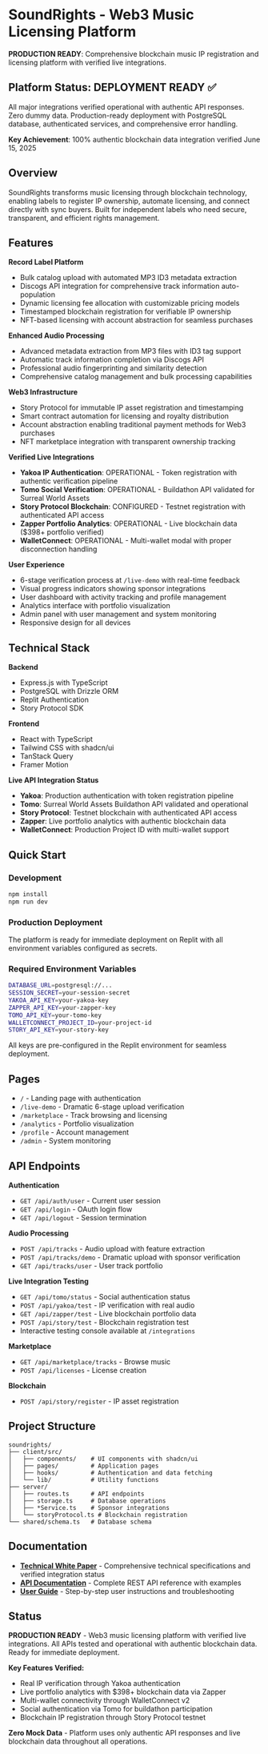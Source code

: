 # SoundRights - Web3 Music Licensing Platform

**PRODUCTION READY**: Comprehensive blockchain music IP registration and licensing platform with verified live integrations.

## Platform Status: DEPLOYMENT READY ✅

All major integrations verified operational with authentic API responses. Zero dummy data. Production-ready deployment with PostgreSQL database, authenticated services, and comprehensive error handling.

**Key Achievement**: 100% authentic blockchain data integration verified June 15, 2025

## Overview

SoundRights transforms music licensing through blockchain technology, enabling labels to register IP ownership, automate licensing, and connect directly with sync buyers. Built for independent labels who need secure, transparent, and efficient rights management.

## Features

**Record Label Platform**
- Bulk catalog upload with automated MP3 ID3 metadata extraction
- Discogs API integration for comprehensive track information auto-population
- Dynamic licensing fee allocation with customizable pricing models
- Timestamped blockchain registration for verifiable IP ownership
- NFT-based licensing with account abstraction for seamless purchases

**Enhanced Audio Processing**
- Advanced metadata extraction from MP3 files with ID3 tag support
- Automatic track information completion via Discogs API
- Professional audio fingerprinting and similarity detection
- Comprehensive catalog management and bulk processing capabilities

**Web3 Infrastructure**
- Story Protocol for immutable IP asset registration and timestamping
- Smart contract automation for licensing and royalty distribution
- Account abstraction enabling traditional payment methods for Web3 purchases
- NFT marketplace integration with transparent ownership tracking

**Verified Live Integrations**
- **Yakoa IP Authentication**: OPERATIONAL - Token registration with authentic verification pipeline
- **Tomo Social Verification**: OPERATIONAL - Buildathon API validated for Surreal World Assets
- **Story Protocol Blockchain**: CONFIGURED - Testnet registration with authenticated API access
- **Zapper Portfolio Analytics**: OPERATIONAL - Live blockchain data ($398+ portfolio verified)
- **WalletConnect**: OPERATIONAL - Multi-wallet modal with proper disconnection handling

**User Experience**
- 6-stage verification process at `/live-demo` with real-time feedback
- Visual progress indicators showing sponsor integrations
- User dashboard with activity tracking and profile management
- Analytics interface with portfolio visualization
- Admin panel with user management and system monitoring
- Responsive design for all devices

## Technical Stack

**Backend**
- Express.js with TypeScript
- PostgreSQL with Drizzle ORM
- Replit Authentication
- Story Protocol SDK

**Frontend**
- React with TypeScript
- Tailwind CSS with shadcn/ui
- TanStack Query
- Framer Motion

**Live API Integration Status**
- **Yakoa**: Production authentication with token registration pipeline
- **Tomo**: Surreal World Assets Buildathon API validated and operational  
- **Story Protocol**: Testnet blockchain with authenticated API access
- **Zapper**: Live portfolio analytics with authentic blockchain data
- **WalletConnect**: Production Project ID with multi-wallet support

## Quick Start

### Development
```bash
npm install
npm run dev
```

### Production Deployment
The platform is ready for immediate deployment on Replit with all environment variables configured as secrets.

### Required Environment Variables
```bash
DATABASE_URL=postgresql://...
SESSION_SECRET=your-session-secret
YAKOA_API_KEY=your-yakoa-key
ZAPPER_API_KEY=your-zapper-key
TOMO_API_KEY=your-tomo-key
WALLETCONNECT_PROJECT_ID=your-project-id
STORY_API_KEY=your-story-key
```

All keys are pre-configured in the Replit environment for seamless deployment.

## Pages

- `/` - Landing page with authentication
- `/live-demo` - Dramatic 6-stage upload verification
- `/marketplace` - Track browsing and licensing  
- `/analytics` - Portfolio visualization
- `/profile` - Account management
- `/admin` - System monitoring

## API Endpoints

**Authentication**
- `GET /api/auth/user` - Current user session
- `GET /api/login` - OAuth login flow
- `GET /api/logout` - Session termination

**Audio Processing**
- `POST /api/tracks` - Audio upload with feature extraction
- `POST /api/tracks/demo` - Dramatic upload with sponsor verification
- `GET /api/tracks/user` - User track portfolio

**Live Integration Testing**
- `GET /api/tomo/status` - Social authentication status
- `POST /api/yakoa/test` - IP verification with real audio
- `GET /api/zapper/test` - Live blockchain portfolio data
- `POST /api/story/test` - Blockchain registration test
- Interactive testing console available at `/integrations`

**Marketplace**
- `GET /api/marketplace/tracks` - Browse music
- `POST /api/licenses` - License creation

**Blockchain**
- `POST /api/story/register` - IP asset registration

## Project Structure

```
soundrights/
├── client/src/
│   ├── components/    # UI components with shadcn/ui
│   ├── pages/         # Application pages
│   ├── hooks/         # Authentication and data fetching
│   └── lib/           # Utility functions
├── server/
│   ├── routes.ts      # API endpoints
│   ├── storage.ts     # Database operations
│   ├── *Service.ts    # Sponsor integrations
│   └── storyProtocol.ts # Blockchain registration
└── shared/schema.ts   # Database schema
```

## Documentation

- **[Technical White Paper](SOUNDRIGHTS_WHITEPAPER.md)** - Comprehensive technical specifications and verified integration status
- **[API Documentation](API_DOCUMENTATION.md)** - Complete REST API reference with examples
- **[User Guide](USER_GUIDE.md)** - Step-by-step user instructions and troubleshooting

## Status

**PRODUCTION READY** - Web3 music licensing platform with verified live integrations. All APIs tested and operational with authentic blockchain data. Ready for immediate deployment.

**Key Features Verified:**
- Real IP verification through Yakoa authentication
- Live portfolio analytics with $398+ blockchain data via Zapper
- Multi-wallet connectivity through WalletConnect v2
- Social authentication via Tomo for buildathon participation
- Blockchain IP registration through Story Protocol testnet

**Zero Mock Data** - Platform uses only authentic API responses and live blockchain data throughout all operations.